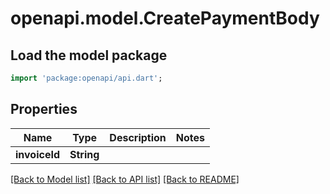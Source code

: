 # openapi.model.CreatePaymentBody

## Load the model package
```dart
import 'package:openapi/api.dart';
```

## Properties
Name | Type | Description | Notes
------------ | ------------- | ------------- | -------------
**invoiceId** | **String** |  | 

[[Back to Model list]](../README.md#documentation-for-models) [[Back to API list]](../README.md#documentation-for-api-endpoints) [[Back to README]](../README.md)


